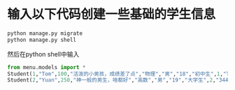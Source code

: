 # 输入以下代码创建一些基础的学生信息

```bash
python manage.py migrate
python manage.py shell
```

然后在python shell中输入

```python
from menu.models import *
Student(1,"Tom",100,"活泼的小男孩，成绩差了点","物理","男","18","初中生",1,"Tom@hotmail.com",'Chicaco','初中').save()
Student(2,"Yuan",250,"神一般的男生，啥都好","高数","男","19","大学生",2,"3447372030@qq.com",'苏州大学','大学').save()
```
